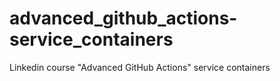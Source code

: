 # advanced_github_actions-service_containers
Linkedin course "Advanced GitHub Actions" service containers

